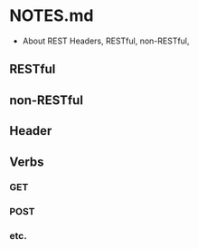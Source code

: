 # NOTES.md

 - About REST Headers, RESTful, non-RESTful, 

 ## RESTful
 
 ## non-RESTful

 ## Header

 ## Verbs

 ### GET


 ### POST


 ### etc.